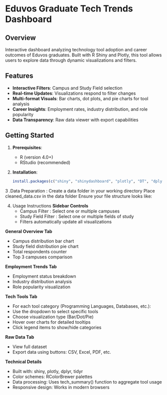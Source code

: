 # Eduvos Graduate Tech Trends Dashboard

## Overview
Interactive dashboard analyzing technology tool adoption and career outcomes of Eduvos graduates. Built with R Shiny and Plotly, this tool allows users to explore data through dynamic visualizations and filters.

## Features
- **Interactive Filters**: Campus and Study Field selection
- **Real-time Updates**: Visualizations respond to filter changes
- **Multi-format Visuals**: Bar charts, dot plots, and pie charts for tool analysis
- **Career Insights**: Employment rates, industry distribution, and role popularity
- **Data Transparency**: Raw data viewer with export capabilities

## Getting Started
1. **Prerequisites**:
   - R (version 4.0+)
   - RStudio (recommended)

2. **Installation**:
   ```r
   install.packages(c("shiny", "shinydashboard", "plotly", "DT", "dplyr", "tidyr", "RColorBrewer"))
   
3 .Data Preparation :
  Create a data folder in your working directory
  Place cleaned_data.csv in the data folder
  Ensure your file structure looks like:

4. Usage Instructions
**Sidebar Controls**
   - Campus Filter : Select one or multiple campuses
   - Study Field Filter : Select one or multiple fields of study
   - Filters automatically update all visualizations
   
**General Overview Tab**
   - Campus distribution bar chart
   - Study field distribution pie chart
   - Total respondents counter
   - Top 3 campuses comparison
    
**Employment Trends Tab**
   - Employment status breakdown
   - Industry distribution analysis
   - Role popularity visualization
    
**Tech Tools Tab**
   - For each tool category (Programming Languages, Databases, etc.):
   - Use the dropdown to select specific tools
   - Choose visualization type (Bar/Dot/Pie)
   - Hover over charts for detailed tooltips
   - Click legend items to show/hide categories
    
**Raw Data Tab**
 - View full dataset
 - Export data using buttons: CSV, Excel, PDF, etc.

**Technical Details**
  - Built with: shiny, plotly, dplyr, tidyr
  - Color schemes: RColorBrewer palettes
  - Data processing: Uses tech_summary() function to aggregate tool usage
  - Responsive design: Works in modern browsers
